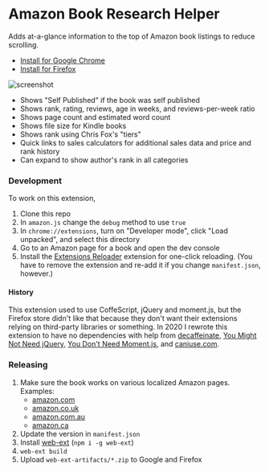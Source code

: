 # Amazon Book Research Helper

Adds at-a-glance information to the top of Amazon book listings to reduce scrolling.

- [Install for Google Chrome](https://chrome.google.com/webstore/detail/cnhlmanemmekoedeblbknpodncnncbof)
- [Install for Firefox](https://addons.mozilla.org/en-US/firefox/addon/amazon-book-research-helper/)

![screenshot](https://user-images.githubusercontent.com/137158/91470233-4e2c3c80-e849-11ea-83ba-b7683e2f8cac.png)

- Shows "Self Published" if the book was self published
- Shows rank, rating, reviews, age in weeks, and reviews-per-week ratio
- Shows page count and estimated word count
- Shows file size for Kindle books
- Shows rank using Chris Fox's "tiers"
- Quick links to sales calculators for additional sales data and price and rank history
- Can expand to show author's rank in all categories

### Development

To work on this extension,

1. Clone this repo
1. In `amazon.js` change the `debug` method to use `true`
1. In `chrome://extensions`, turn on "Developer mode", click "Load unpacked", and select this directory
1. Go to an Amazon page for a book and open the dev console
1. Install the [Extensions Reloader](https://chrome.google.com/webstore/detail/fimgfedafeadlieiabdeeaodndnlbhid) extension for one-click reloading. (You have to remove the extension and re-add it if you change `manifest.json`, however.)

#### History

This extension used to use CoffeScript, jQuery and moment.js, but the Firefox store didn't like that because they don't want their extensions relying on third-party libraries or something. In 2020 I rewrote this extension to have no dependencies with help from [decaffeinate](https://github.com/decaffeinate/decaffeinate), [You Might Not Need jQuery](http://youmightnotneedjquery.com/), [You Don't Need Moment.js](https://github.com/you-dont-need/You-Dont-Need-Momentjs#parse), and [caniuse.com](https://caniuse.com/).

### Releasing

1. Make sure the book works on various localized Amazon pages. Examples:
   - [amazon.com](https://www.amazon.com/Total-Money-Makeover-Classic-Financial/dp/1595555277)
   - [amazon.co.uk](https://www.amazon.co.uk/Later-Hard-Case-Crime-Stephen/dp/1789096499)
   - [amazon.com.au](https://www.amazon.com.au/Malibu-Rising-Taylor-Jenkins-Reid/dp/1786331535/)
   - [amazon.ca](https://www.amazon.ca/Dude-Perfect-Tricks-Tips-Stuff/dp/1400217075/)
1. Update the version in `manifest.json`
1. Install [web-ext](https://github.com/mozilla/web-ext) (`npm i -g web-ext`)
1. `web-ext build`
1. Upload `web-ext-artifacts/*.zip` to Google and Firefox